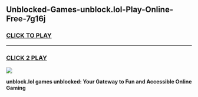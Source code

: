 
## Unblocked-Games-unblock.lol-Play-Online-Free-7g16j
<h3>
<a href="https://premium76.site?title=unblock.lol&ref=26A">CLICK TO PLAY</a></h3>
<hr>

<h3>
<a href="https://premium76.site?title=unblock.lol&ref=26A">CLICK 2 PLAY</a>
  
</h3>

<a href="https://premium76.site?title=unblock.lol&ref=26A"><img src="https://clearcache.store/games.png"></a>


**unblock.lol games unblocked: Your Gateway to Fun and Accessible Online Gaming**
